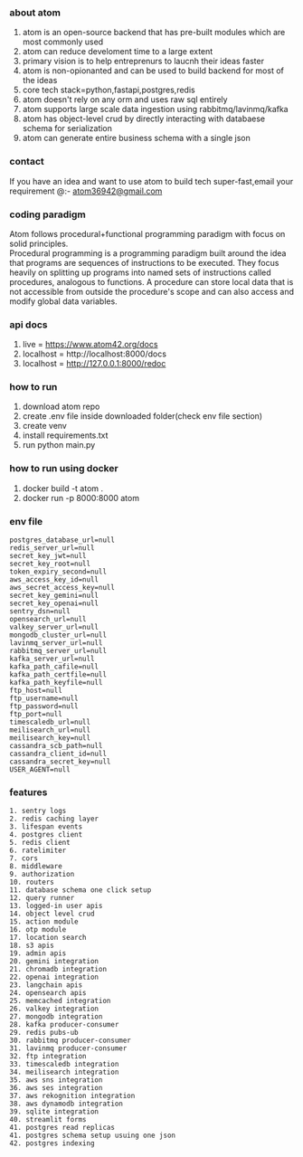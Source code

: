 ### about atom
1. atom is an open-source backend that has pre-built modules which are most commonly used
2. atom can reduce develoment time to a large extent
3. primary vision is to help entreprenurs to laucnh their ideas faster
4. atom is non-opionanted and can be used to build backend for most of the ideas
5. core tech stack=python,fastapi,postgres,redis
6. atom doesn't rely on any orm and uses raw sql entirely
7. atom supports large scale data ingestion using rabbitmq/lavinmq/kafka
8. atom has object-level crud by directly interacting with databaese schema for serialization
9. atom can generate entire business schema with a single json

### contact
If you have an idea and want to use atom to build tech super-fast,email your requirement @:-
atom36942@gmail.com

### coding paradigm
Atom follows procedural+functional programming paradigm with focus on solid principles.  
Procedural programming is a programming paradigm built around the idea that programs are sequences of instructions to be executed.
They focus heavily on splitting up programs into named sets of instructions called procedures, analogous to functions.
A procedure can store local data that is not accessible from outside the procedure's scope and can also access and modify global data variables.

### api docs
1. live = https://www.atom42.org/docs
2. localhost = http://localhost:8000/docs
3. localhost =  http://127.0.0.1:8000/redoc

### how to run
1. download atom repo
2. create .env file inside downloaded folder(check env file section)
3. create venv
4. install requirements.txt
5. run python main.py

### how to run using docker
1. docker build -t atom .
2. docker run -p 8000:8000 atom

### env file
```
postgres_database_url=null
redis_server_url=null
secret_key_jwt=null
secret_key_root=null
token_expiry_second=null
aws_access_key_id=null
aws_secret_access_key=null
secret_key_gemini=null
secret_key_openai=null
sentry_dsn=null
opensearch_url=null
valkey_server_url=null
mongodb_cluster_url=null
lavinmq_server_url=null
rabbitmq_server_url=null
kafka_server_url=null
kafka_path_cafile=null
kafka_path_certfile=null
kafka_path_keyfile=null
ftp_host=null
ftp_username=null
ftp_password=null
ftp_port=null
timescaledb_url=null
meilisearch_url=null
meilisearch_key=null
cassandra_scb_path=null
cassandra_client_id=null
cassandra_secret_key=null
USER_AGENT=null
```

### features
```
1. sentry logs
2. redis caching layer
3. lifespan events
4. postgres client
5. redis client
6. ratelimiter
7. cors
8. middleware
9. authorization
10. routers
11. database schema one click setup
12. query runner
13. logged-in user apis
14. object level crud
15. action module
16. otp module
17. location search
18. s3 apis
19. admin apis
20. gemini integration
21. chromadb integration
22. openai integration
23. langchain apis
24. opensearch apis
25. memcached integration
26. valkey integration
27. mongodb integration
28. kafka producer-consumer
29. redis pubs-ub
30. rabbitmq producer-consumer
31. lavinmq producer-consumer
32. ftp integration
33. timescaledb integration
34. meilisearch integration
35. aws sns integration
36. aws ses integration
37. aws rekognition integration
38. aws dynamodb integration
39. sqlite integration
40. streamlit forms
41. postgres read replicas
41. postgres schema setup usuing one json
42. postgres indexing
```
